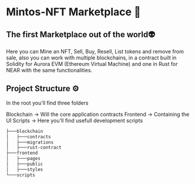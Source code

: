 # Mintos-NFT Marketplace 🚀

## The first Marketplace out of the world👽
Here you can Mine an NFT, Sell, Buy, Resell, List tokens and remove from sale, also you can work with multiple blockchains, 
in a contract built in Solidity for Aurora EVM (Ethereum Virtual Machine) and one in Rust for NEAR with the same functionalities. 

## Project Structure ⚙
In the root you'll find three folders 

Blockchain -> Will the core application contracts
Frontend -> Containing the UI
Scripts -> Here you'll find usefull development scripts

```bash
├───blockchain
│   ├───contracts
│   ├───migrations
│   ├───rust-contract
├───frontend
│   ├───pages
│   ├───public
│   ├───styles
└───scripts
```

